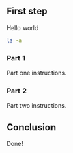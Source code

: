 ## First step

Hello world

```bash
ls -a
```

### Part 1

Part one instructions.

### Part 2

Part two instructions.

## Conclusion

Done!
